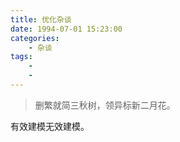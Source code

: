 ```yaml
---
title: 优化杂谈
date: 1994-07-01 15:23:00
categories: 
    - 杂谈
tags: 
    - 
    -  
---
```


>删繁就简三秋树，领异标新二月花。

<!-- more -->

有效建模无效建模。













